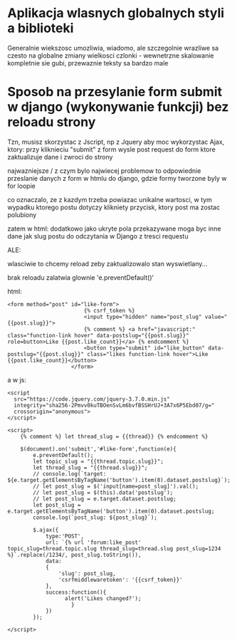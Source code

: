 # Aplikacja wlasnych globalnych styli a biblioteki

Generalnie wiekszosc umozliwia, wiadomo, ale szczegolnie wrazliwe sa czesto na globalne zmiany wielkosci czlonki - wewnetrzne skalowanie kompletnie sie gubi, przewaznie teksty sa bardzo male


# Sposob na przesylanie form submit w django (wykonywanie funkcji) bez reloadu strony

Tzn, musisz skorzystac z Jscript, np z Jquery aby moc wykorzystac Ajax, ktory:
przy kliknieciu "submit" z form wysle post request do form ktore zaktualizuje dane i zwroci do strony

najwazniejsze / z czym bylo najwiecej problemow to odpowiednie przeslanie danych z form w htmlu do django, gdzie formy tworzone byly w for loopie

co oznaczalo, ze z kazdym trzeba powiazac unikalne wartosci, w tym wypadku ktorego postu dotyczy klikniety przycisk, ktory post ma zostac polubiony

zatem w html:
dodatkowo jako ukryte pola przekazywane moga byc inne dane jak slug postu do odczytania w Django z tresci requestu

ALE:

wlasciwie to chcemy reload
zeby zaktualizowalo stan wyswietlany...

brak reloadu zalatwia glownie 'e.preventDefault()'

html:

```
<form method="post" id="like-form">
                        {% csrf_token %}
                        <input type="hidden" name="post_slug" value="{{post.slug}}">
                        {% comment %} <a href="javascript:" class="function-link hover" data-postslug="{{post.slug}}" role=button>Like {{post.like_count}}</a> {% endcomment %}
                        <button type="submit" id="like_button" data-postslug="{{post.slug}}" class="likes function-link hover">Like {{post.like_count}}</button>
                    </form>
```

a w js:
```
<script
  src="https://code.jquery.com/jquery-3.7.0.min.js"
  integrity="sha256-2Pmvv0kuTBOenSvLm6bvfBSSHrUJ+3A7x6P5Ebd07/g="
  crossorigin="anonymous">
</script>

```

```
<script>
    {% comment %} let thread_slug = {{thread}} {% endcomment %}
    
    $(document).on('submit','#like-form',function(e){
        e.preventDefault();
        let topic_slug = "{{thread.topic.slug}}";
        let thread_slug = "{{thread.slug}}";
        // console.log(`target: ${e.target.getElementsByTagName('button').item(0).dataset.postslug}`);
        // let post_slug = $('input[name=post_slug]').val();
        // let post_slug = $(this).data('postslug');
        // let post_slug = e.target.dataset.postslug;
        let post_slug = e.target.getElementsByTagName('button').item(0).dataset.postslug;
        console.log(`post_slug: ${post_slug}`);
        
        $.ajax({
            type:'POST',
            url: `{% url 'forum:like_post' topic_slug=thread.topic.slug thread_slug=thread.slug post_slug=1234 %}`.replace(/1234/, post_slug.toString()),
            data:
            {
                'slug': post_slug,
                'csrfmiddlewaretoken': '{{csrf_token}}'
            },
            success:function(){
                  alert('Likes changed?');
                    }
            })
        });

</script>
```